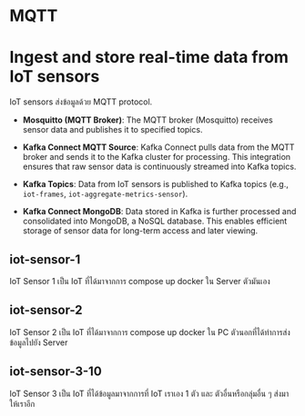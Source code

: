 # MQTT
# Ingest and store real-time data from IoT sensors


IoT sensors ส่งข้อมูลด้วย MQTT protocol. 
- **Mosquitto (MQTT Broker)**: The MQTT broker (Mosquitto) receives sensor data and publishes it to specified topics.
- **Kafka Connect MQTT Source**: Kafka Connect pulls data from the MQTT broker and sends it to the Kafka cluster for processing. This integration ensures that raw sensor data is continuously streamed into Kafka topics.

- **Kafka Topics**: Data from IoT sensors is published to Kafka topics (e.g., `iot-frames`, `iot-aggregate-metrics-sensor`).
- **Kafka Connect MongoDB**: Data stored in Kafka is further processed and consolidated into MongoDB, a NoSQL database. This enables efficient storage of sensor data for long-term access and later viewing.


## iot-sensor-1

IoT Sensor 1 เป็น IoT ที่ได้มาจากการ compose up docker ใน Server ตัวมันเอง

## iot-sensor-2

IoT Sensor 2 เป็น IoT ที่ได้มาจากการ compose up docker ใน PC ตัวนอกที่ได้ทำการส่งข้อมูลไปยัง Server

## iot-sensor-3-10

IoT Sensor 3 เป็น IoT ที่ได้ข้อมูลมาจากการที่ IoT เราเอง 1 ตัว และ ตัวอื่นหรือกลุ่มอื่น ๆ ส่งมาให้เราอีก
